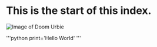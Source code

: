 # This is the start of this index.

![Image of Doom Urbie](https://www.google.com/url?sa=i&url=https%3A%2F%2Fastray3.bigcartel.com%2Fproduct%2Fthe-urbie-pack&psig=AOvVaw13OUf5z2w8zVH2IO_MZrlw&ust=1748636802139000&source=images&cd=vfe&opi=89978449&ved=0CBQQjRxqFwoTCLiDrO_ByY0DFQAAAAAdAAAAABAE)

'''python
print='Hello World'
'''

